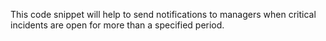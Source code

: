 This code snippet will help to send notifications to managers when critical incidents are open for more than a specified period.
